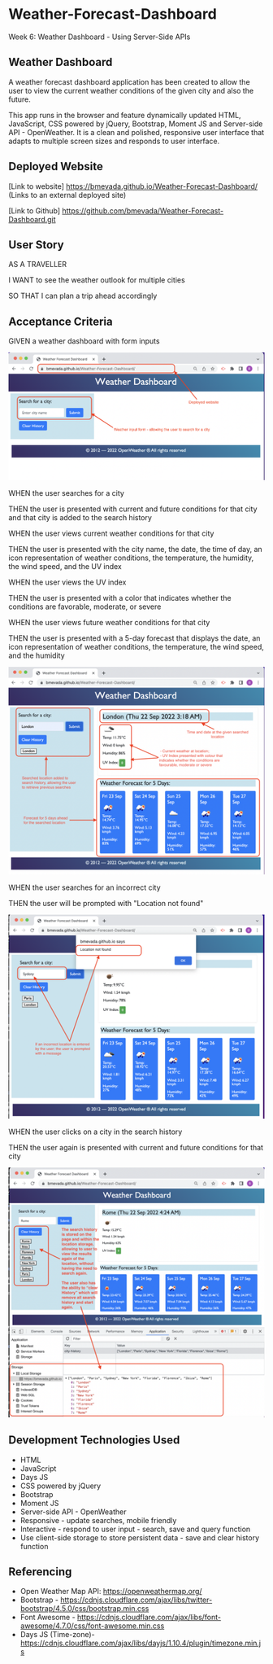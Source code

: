 # Weather-Forecast-Dashboard
Week 6: Weather Dashboard - Using Server-Side APIs

## Weather Dashboard
A weather forecast dashboard application has been created to allow the user to view the current weather conditions of the given city and also the future.

This app runs in the browser and feature dynamically updated HTML, JavaScript, CSS powered by jQuery, Bootstrap, Moment JS and Server-side API - OpenWeather. It is a clean and polished, responsive user interface that adapts to multiple screen sizes and responds to user interface.

## Deployed Website

[Link to website] https://bmevada.github.io/Weather-Forecast-Dashboard/ 
(Links to an external deployed site)

[Link to Github] https://github.com/bmevada/Weather-Forecast-Dashboard.git


## User Story

AS A TRAVELLER

I WANT to see the weather outlook for multiple cities 

SO THAT I can plan a trip ahead accordingly


## Acceptance Criteria

GIVEN a weather dashboard with form inputs

<img src= "./images/main-page.png">

WHEN the user searches for a city

THEN the user is presented with current and future conditions for that city and that city is added to the search history

WHEN the user views current weather conditions for that city

THEN the user is presented with the city name, the date, the time of day, an icon representation of weather conditions, the temperature, the humidity, the wind speed, and the UV index

WHEN the user views the UV index

THEN the user is presented with a color that indicates whether the conditions are favorable, moderate, or severe

WHEN the user views future weather conditions for that city

THEN the user is presented with a 5-day forecast that displays the date, an icon representation of weather conditions, the temperature, the wind speed, and the humidity

<img src= "./images/search.png">

WHEN the user searches for an incorrect city

THEN the user will be prompted with "Location not found"

<img src= "./images/incorrect.png">

WHEN the user clicks on a city in the search history

THEN the user again is presented with current and future conditions for that city

<img src= "./images/search-history.png">

## Development Technologies Used

 - HTML
 - JavaScript
 - Days JS
 - CSS powered by jQuery
 - Bootstrap
 - Moment JS
 - Server-side API - OpenWeather
 - Responsive - update searches, mobile friendly
 - Interactive - respond to user input - search, save and query function
 - Use client-side storage to store persistent data - save and clear  history function

## Referencing

 - Open Weather Map API: https://openweathermap.org/
 - Bootstrap - https://cdnjs.cloudflare.com/ajax/libs/twitter-bootstrap/4.5.0/css/bootstrap.min.css
  - Font Awesome - https://cdnjs.cloudflare.com/ajax/libs/font-awesome/4.7.0/css/font-awesome.min.css
 - Days JS (Time-zone)- https://cdnjs.cloudflare.com/ajax/libs/dayjs/1.10.4/plugin/timezone.min.js

 

